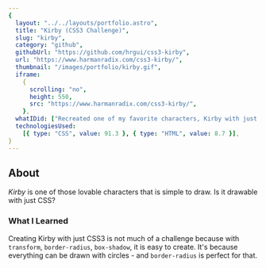 ```yaml
---
{
  layout: "../../layouts/portfolio.astro",
  title: "Kirby (CSS3 Challenge)",
  slug: "kirby",
  category: "github",
  githubUrl: "https://github.com/hrgui/css3-kirby",
  url: "https://www.harmanradix.com/css3-kirby/",
  thumbnail: "/images/portfolio/kirby.gif",
  iframe:
    {
      scrolling: "no",
      height: 550,
      src: "https://www.harmanradix.com/css3-kirby/",
    },
  whatIDid: ["Recreated one of my favorite characters, Kirby with just CSS"],
  technologiesUsed:
    [{ type: "CSS", value: 91.3 }, { type: "HTML", value: 8.7 }],
}
---
```


## About

_Kirby_ is one of those lovable characters that is simple to draw. Is it drawable with just CSS?

### What I Learned

Creating Kirby with just CSS3 is not much of a challenge because with `transform`, `border-radius`, `box-shadow`, it is easy to create. It's because everything can be drawn with circles - and `border-radius` is perfect for that.
